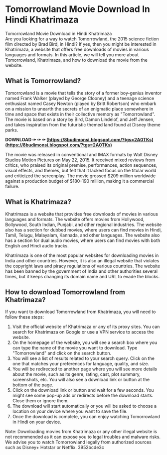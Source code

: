 # Tomorrowland Movie Download In Hindi Khatrimaza
 
 Tomorrowland Movie Download in Hindi Khatrimaza     
Are you looking for a way to watch Tomorrowland, the 2015 science fiction film directed by Brad Bird, in Hindi? If yes, then you might be interested in Khatrimaza, a website that offers free downloads of movies in various languages and formats. In this article, we will tell you more about Tomorrowland, Khatrimaza, and how to download the movie from the website.
     
## What is Tomorrowland?
     
Tomorrowland is a movie that tells the story of a former boy-genius inventor named Frank Walker (played by George Clooney) and a teenage science enthusiast named Casey Newton (played by Britt Robertson) who embark on a mission to unearth the secrets of an enigmatic place somewhere in time and space that exists in their collective memory as "Tomorrowland". The movie is based on a story by Bird, Damon Lindelof, and Jeff Jensen, and takes inspiration from the futuristic themed land found at Disney theme parks.
 
**DOWNLOAD ✑ ✑ ✑ [https://8budimonsi.blogspot.com/?tgs=2A0TKs](https://8budimonsi.blogspot.com/?tgs=2A0TKs)**


     
The movie was released in conventional and IMAX formats by Walt Disney Studios Motion Pictures on May 22, 2015. It received mixed reviews from critics, who praised its original premise, performances, action sequences, visual effects, and themes, but felt that it lacked focus on the titular world and criticized the screenplay.  The movie grossed $209 million worldwide against a production budget of $180–190 million, making it a commercial failure.
     
## What is Khatrimaza?
     
Khatrimaza is a website that provides free downloads of movies in various languages and formats. The website offers movies from Hollywood, Bollywood, South Indian, Punjabi, and other regional industries. The website also has a section for dubbed movies, where users can find movies in Hindi, Tamil, Telugu, Malayalam, Kannada, and other languages. The website also has a section for dual audio movies, where users can find movies with both English and Hindi audio tracks.
     
Khatrimaza is one of the most popular websites for downloading movies in India and other countries. However, it is also an illegal website that violates the copyright laws and piracy regulations of various countries. The website has been banned by the government of India and other authorities several times, but it keeps changing its domain name and URL to evade the blocks.
     
## How to download Tomorrowland from Khatrimaza?
     
If you want to download Tomorrowland from Khatrimaza, you will need to follow these steps:
     
1. Visit the official website of Khatrimaza or any of its proxy sites. You can search for Khatrimaza on Google or use a VPN service to access the website.
2. On the homepage of the website, you will see a search box where you can type the name of the movie you want to download. Type "Tomorrowland" and click on the search button.
3. You will see a list of results related to your search query. Click on the one that matches your preferences for language, quality, and size.
4. You will be redirected to another page where you will see more details about the movie, such as its genre, rating, cast, plot summary, screenshots, etc. You will also see a download link or button at the bottom of the page.
5. Click on the download link or button and wait for a few seconds. You might see some pop-up ads or redirects before the download starts. Close them or ignore them.
6. The download will start automatically or you will be asked to choose a location on your device where you want to save the file.
7. Once the download is complete, you can enjoy watching Tomorrowland in Hindi on your device.

Note: Downloading movies from Khatrimaza or any other illegal website is not recommended as it can expose you to legal troubles and malware risks. We advise you to watch Tomorrowland legally from authorized sources such as Disney+ Hotstar or Netflix.
 3952bcde3c
 
